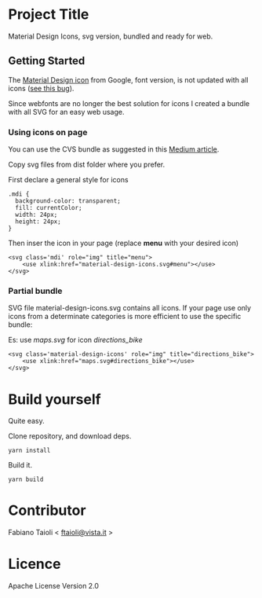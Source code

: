 # Project Title

Material Design Icons, svg version, bundled and ready for web.

## Getting Started

The [Material Design icon](https://material.io/tools/icons/?style=baseline) from Google, font version, is not updated with all icons ([see this bug](https://github.com/google/material-design-icons/issues/786)).

Since webfonts are no longer the best solution for icons I created a bundle with all SVG for an easy web usage.

### Using icons on page

You can use the CVS bundle as suggested in this [Medium article](https://medium.com/@webprolific/why-and-how-i-m-using-svg-over-fonts-for-icons-7241dab890f0).

Copy svg files from dist folder where you prefer.

First declare a general style for icons

```
.mdi {
  background-color: transparent;
  fill: currentColor;
  width: 24px;
  height: 24px;
}
```

Then inser the icon in your page (replace **menu** with your desired icon)

```
<svg class='mdi' role="img" title="menu">
    <use xlink:href="material-design-icons.svg#menu"></use>
</svg>
```

### Partial bundle

SVG file material-design-icons.svg contains all icons. If your page use only icons from a determinate categories is more efficient to use the specific bundle:

Es: use *maps.svg* for icon *directions_bike*
```
<svg class='material-design-icons' role="img" title="directions_bike">
    <use xlink:href="maps.svg#directions_bike"></use>
</svg>
```

# Build yourself

Quite easy.

Clone repository, and download deps.

```
yarn install
```

Build it.

```
yarn build
```

# Contributor
Fabiano Taioli < ftaioli@vista.it >

# Licence
Apache License Version 2.0
